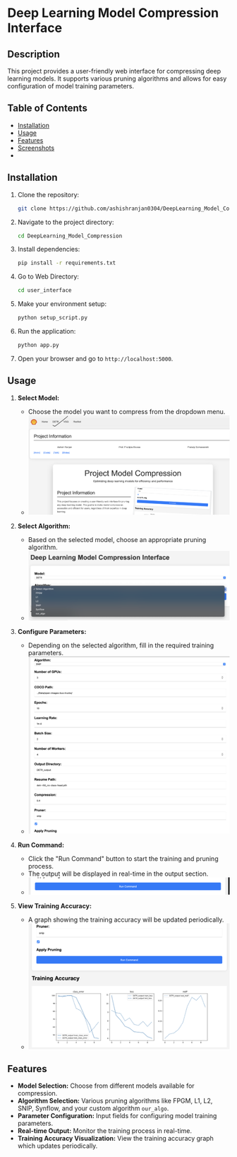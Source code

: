# Deep Learning Model Compression Interface

## Description
This project provides a user-friendly web interface for compressing deep learning models. It supports various pruning algorithms and allows for easy configuration of model training parameters.

## Table of Contents
- [Installation](#installation)
- [Usage](#usage)
- [Features](#features)
- [Screenshots](#screenshots)
-

## Installation

1. Clone the repository:
    ```bash
    git clone https://github.com/ashishranjan0304/DeepLearning_Model_Compression.git
    ```
2. Navigate to the project directory:
    ```bash
    cd DeepLearning_Model_Compression
    ```
3. Install dependencies:
    ```bash
    pip install -r requirements.txt
    ```
4. Go to Web Directory:
    ```bash
    cd user_interface
    ```
6. Make your environment setup:
    ```bash
    python setup_script.py
    ```
7. Run the application:
    ```bash
    python app.py
    ```
8. Open your browser and go to `http://localhost:5000`.

## Usage

1. **Select Model:**
    - Choose the model you want to compress from the dropdown menu.
    - ![Model Selection](https://github.com/ashishranjan0304/DeepLearning_Model_Compression/blob/master/images/model_select.png)

2. **Select Algorithm:**
    - Based on the selected model, choose an appropriate pruning algorithm.
    - ![Algorithm Selection](https://github.com/ashishranjan0304/DeepLearning_Model_Compression/blob/master/user_interface/static/images/select_algo.png)

3. **Configure Parameters:**
    - Depending on the selected algorithm, fill in the required training parameters.
    - ![Configure Parameters](https://github.com/ashishranjan0304/DeepLearning_Model_Compression/blob/master/user_interface/static/images/select_arguments.png)

4. **Run Command:**
    - Click the "Run Command" button to start the training and pruning process.
    - The output will be displayed in real-time in the output section.
    - ![Run Command](https://github.com/ashishranjan0304/DeepLearning_Model_Compression/blob/master/user_interface/static/images/run_cmd.png)

5. **View Training Accuracy:**
    - A graph showing the training accuracy will be updated periodically.
    - ![Training Accuracy](https://github.com/ashishranjan0304/DeepLearning_Model_Compression/blob/master/user_interface/static/images/output.png)

## Features

- **Model Selection:** Choose from different models available for compression.
- **Algorithm Selection:** Various pruning algorithms like FPGM, L1, L2, SNIP, Synflow, and your custom algorithm `our_algo`.
- **Parameter Configuration:** Input fields for configuring model training parameters.
- **Real-time Output:** Monitor the training process in real-time.
- **Training Accuracy Visualization:** View the training accuracy graph which updates periodically.

